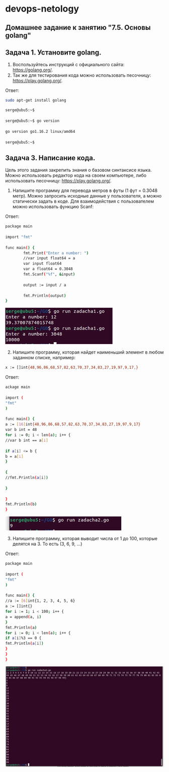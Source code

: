 # devops-netology

## Домашнее задание к занятию "7.5. Основы golang"

## Задача 1. Установите golang.

1. Воспользуйтесь инструкций с официального сайта: https://golang.org/.
2. Так же для тестирования кода можно использовать песочницу: https://play.golang.org/.

Ответ:
```bash
sudo apt-get install golang
```
```bash
serge@ubu5:~$ 

serge@ubu5:~$ go version

go version go1.16.2 linux/amd64

serge@ubu5:~$ 
```

## Задача 3. Написание кода.

Цель этого задания закрепить знания о базовом синтаксисе языка. Можно использовать редактор кода на своем компьютере,
либо использовать песочницу: https://play.golang.org/.

1. Напишите программу для перевода метров в футы (1 фут = 0.3048 метр). Можно запросить исходные данные у пользователя, 
а можно статически задать в коде. Для взаимодействия с пользователем можно использовать функцию Scanf:

Ответ:
```bash
package main

import "fmt"

func main() {
        fmt.Print("Enter a number: ")
        //var input float64 = a
        var input float64
        var a float64 = 0.3048
        fmt.Scanf("%f", &input)

        output := input / a

        fmt.Println(output)
}

```

![](./7_5_zadacha1.jpg)

2. Напишите программу, которая найдет наименьший элемент в любом заданном списке, например:

```bash
x := []int{48,96,86,68,57,82,63,70,37,34,83,27,19,97,9,17,}
```

Ответ:
```bash
ackage main

import (
"fmt"
)

func main() {
a := [16]int{48,96,86,68,57,82,63,70,37,34,83,27,19,97,9,17}
var b int = 48
for i := 0; i < len(a); i++ {
//var b int == a[i]

if a[i] <= b {
b = a[i]
}

{
//fmt.Println(a[i])

}

}
fmt.Println(b)
}

```

![](./7_5_zadacha2.jpg)

3. Напишите программу, которая выводит числа от 1 до 100, которые делятся на 3. То есть (3, 6, 9, …)

Ответ:
```bash
package main

import (
"fmt"
)

func main() {
//a := [6]int{1, 2, 3, 4, 5, 6}
a := []int{}
for i := 1; i < 100; i++ {
a = append(a, i)
}
fmt.Println(a)
for i := 0; i < len(a); i++ {
if a[i]%3 == 0 {
fmt.Println(a[i])
}
}
}

```

![](./7_5_zadacha3.jpg)   